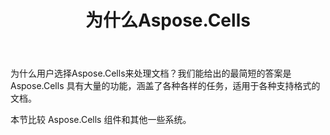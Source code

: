 ﻿---
title: 为什么Aspose.Cells
type: docs
weight: 60
url: /zh/java/aspose-cells-or-other-solutions/
description: 本节比较 Aspose.Cells 组件和其他一些系统。
---
为什么用户选择Aspose.Cells来处理文档？我们能给出的最简短的答案是 Aspose.Cells 具有大量的功能，涵盖了各种各样的任务，适用于各种支持格式的文档。

本节比较 Aspose.Cells 组件和其他一些系统。

